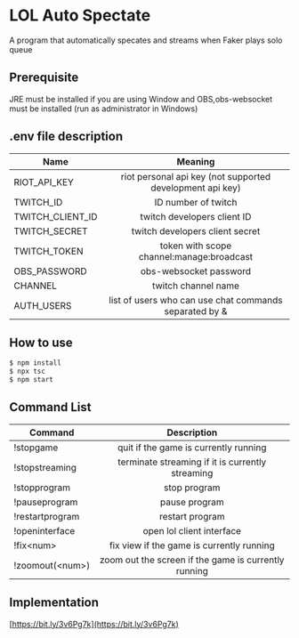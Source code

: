 # LOL Auto Spectate

A program that automatically specates and streams when Faker plays solo queue

## Prerequisite

JRE must be installed if you are using Window and OBS,obs-websocket must be installed (run as administrator in Windows)

## .env file description

| Name             |                          Meaning                          |
| ---------------- | :-------------------------------------------------------: |
| RIOT_API_KEY     | riot personal api key (not supported development api key) |
| TWITCH_ID        |                    ID number of twitch                    |
| TWITCH_CLIENT_ID |                twitch developers client ID                |
| TWITCH_SECRET    |              twitch developers client secret              |
| TWITCH_TOKEN     |         token with scope channel:manage:broadcast         |
| OBS_PASSWORD     |                  obs-websocket password                   |
| CHANNEL          |                    twitch channel name                    |
| AUTH_USERS       |  list of users who can use chat commands separated by &   |

## How to use

```bash
$ npm install
$ npx tsc
$ npm start
```

## Command List

| Command           |                     Description                      |
| ----------------- | :--------------------------------------------------: |
| !stopgame         |        quit if the game is currently running         |
| !stopstreaming    |   terminate streaming if it is currently streaming   |
| !stopprogram      |                     stop program                     |
| !pauseprogram     |                    pause program                     |
| !restartprogram   |                   restart program                    |
| !openinterface    |              open lol client interface               |
| !fix\<num\>       |      fix view if the game is currently running       |
| !zoomout(\<num\>) | zoom out the screen if the game is currently running |

## Implementation

[https://bit.ly/3v6Pg7k](https://bit.ly/3v6Pg7k)
